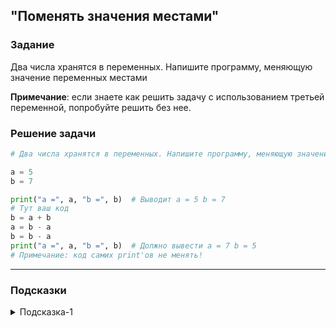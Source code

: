 ## "Поменять значения местами"

### Задание

Два числа хранятся в переменных. Напишите программу, меняющую значение переменных местами

**Примечание**: если знаете как решить задачу с использованием третьей переменной, попробуйте решить без нее.

### Решение задачи

```python
# Два числа хранятся в переменных. Напишите программу, меняющую значение переменных местами

a = 5
b = 7

print("a =", a, "b =", b)  # Выводит a = 5 b = 7
# Тут ваш код
b = a + b
a = b - a
b = b - a
print("a =", a, "b =", b)  # Должно вывести a = 7 b = 5
# Примечание: код самих print'ов не менять!

```

---

### Подсказки

<details>
<summary>Подсказка-1</summary>
Сначала решите задачу, используя дополнительную переменную. 
Затем попробуйте решить задачу, без использование третьей переменной.
</details>
